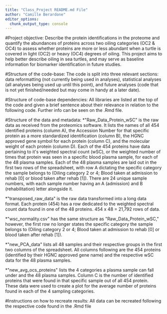 ```yaml
---
title: "Class_Project README.md File"
author: "Camille Berardone"
editor_options: 
  chunk_output_type: console
---
```


#Project objective: Describe the protein identifications in the proteome and
quantify the abundances of proteins across two oiling categories (OC2 & OC4) to
assess whether proteins are more or less abundant when a turtle is covered in
light (OC2) or heavy (OC4) degrees of oiling. This project aims to help better
describe oiling in sea turtles, and may serve as baseline information for
biomarker identification in future studies.

#Structure of the code-base: The code is split into three relevant sections:
data reformatting (not currently being used in analyses), statistical analyses
(all analyses being used up until this point), and future analyses (code that is
not yet finished/needed but may come in handy at a later date).

#Structure of code-base dependencies: All libraries are listed at the top of the
code and given a brief sentence about their relevance in relation to the
following code. Further info can be seen on the .Rmd file.

#Structure of the data and metadata:
*"Raw_Data_Protein_wSC" is the raw data as received from the proteomics software.
It lists the names of all 454 identified proteins (column A), the Accession
Number for that specific protein as a more standardized identification (column
B), the HGNC approved gene symbol for each protein (column C), and the molecular
weight of each protein (column D). Each of the 454 proteins have data pertaining
to it's weighted spectral count (wSC), or the weighted number of times that
protein was seen in a specific blood plasma sample, for each of the 48 plasma
samples. Each of the 48 plasma samples are laid out in the first two rows of the
spreadsheet, with row A dictating the specific category the sample belongs to
(Oiling category 2 or 4; Blood taken at admission to rehab [0] or blood taken
after rehab [1]). There are 24 unique sample numbers, with each sample number
having an A (admission) and B (rehabilitation) letter alongside it.

*"transposed_raw_data" is the raw data transformed into a long data format. Each
protein (454) has a row dedicated to the weighted spectral count data found in
one of the 48 proteins. 454 x 48 = 21,792 rows of data.

*"wsc_normality.csv" has the same structure as "Raw_Data_Protein_wSC," however,
the first row no longer states the specific category the sample belongs to
(Oiling category 2 or 4; Blood taken at admission to rehab [0] or blood taken
after rehab [1]).

*"new_PCA_data" lists all 48 samples and their respective groups in the first two
columns of the spreadsheet. All columns following are the 454 proteins
(identified by their HGNC approved gene name) and the respective wSC data for
the 48 plasma samples.

*"new_avg_ocs_proteins" lists  the 4 categories a plasma sample can fall under
and the 48 plasma samples. Column C is the number of identified proteins that
were found in that specific sample out of all 454 protein. These data were used
to create a plot for the average number of proteins found in each of the 4
sampling categories.

#Instructions on how to recreate results: All data can be recreated following
the respective code found in the .Rmd file